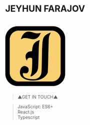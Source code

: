 # JEYHUN FARAJOV
# [![Logo](https://github.com/jeyefendi/jeyefendi/blob/main/public/logo192.png)](https://jeyefendi.com)
>▲GET IN TOUCH▲

> JavaScript:
>ES6+<br>
>React.js<br>
>Typescript<br>

# 


